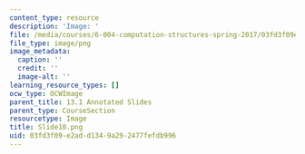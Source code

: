 ```yaml
---
content_type: resource
description: 'Image: '
file: /media/courses/6-004-computation-structures-spring-2017/03fd3f09e2add1349a292477fefdb996_Slide10.png
file_type: image/png
image_metadata:
  caption: ''
  credit: ''
  image-alt: ''
learning_resource_types: []
ocw_type: OCWImage
parent_title: 13.1 Annotated Slides
parent_type: CourseSection
resourcetype: Image
title: Slide10.png
uid: 03fd3f09-e2ad-d134-9a29-2477fefdb996
---
```

